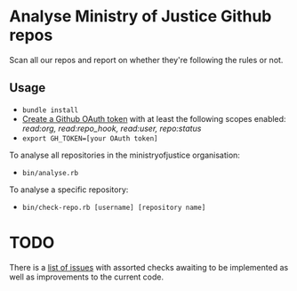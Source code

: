 # Analyse Ministry of Justice Github repos

Scan all our repos and report on whether they're following
the rules or not.

## Usage

* `bundle install`
* [Create a Github OAuth token](https://github.com/settings/tokens/new) with at least the following scopes enabled: _read:org, read:repo_hook, read:user, repo:status_
* `export GH_TOKEN=[your OAuth token]`

To analyse all repositories in the ministryofjustice organisation:
* `bin/analyse.rb`

To analyse a specific repository:
* `bin/check-repo.rb [username] [repository name]`

# TODO

There is a [list of issues](https://github.com/ministryofjustice/repo-audit/issues) with assorted checks awaiting to be implemented as well as improvements to the current code.
